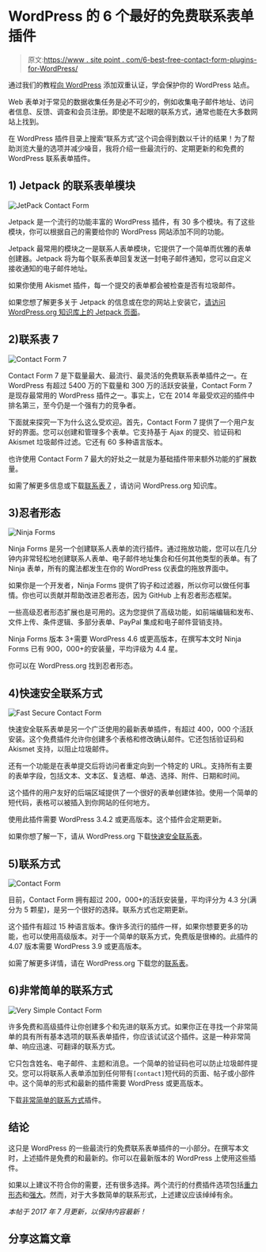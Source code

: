 # WordPress 的 6 个最好的免费联系表单插件

> 原文:[https://www . site point . com/6-best-free-contact-form-plugins-for-WordPress/](https://www.sitepoint.com/6-best-free-contact-form-plugins-for-wordpress/)

通过我们的教程[向 WordPress](https://www.sitepoint.com/premium/screencasts/adding-two-factor-authentication-to-wordpress) 添加双重认证，学会保护你的 WordPress 站点。

Web 表单对于常见的数据收集任务是必不可少的，例如收集电子邮件地址、访问者信息、反馈、调查和会员注册。即使是不起眼的联系方式，通常也能在大多数网站上找到。

在 WordPress 插件目录上搜索“联系方式”这个词会得到数以千计的结果！为了帮助浏览大量的选项并减少噪音，我将介绍一些最流行的、定期更新的和免费的 WordPress 联系表单插件。

## 1) Jetpack 的联系表单模块

![JetPack Contact Form](../Images/0547288be1154d8756134f19dbfff9d3.png)

Jetpack 是一个流行的功能丰富的 WordPress 插件，有 30 多个模块。有了这些模块，你可以根据自己的需要给你的 WordPress 网站添加不同的功能。

Jetpack 最常用的模块之一是联系人表单模块，它提供了一个简单而优雅的表单创建器。Jetpack 将为每个联系表单回复发送一封电子邮件通知，您可以自定义接收通知的电子邮件地址。

如果你使用 Akismet 插件，每一个提交的表单都会被检查是否有垃圾邮件。

如果您想了解更多关于 Jetpack 的信息或在您的网站上安装它，[请访问 WordPress.org 知识库上的 Jetpack 页面](https://wordpress.org/plugins/jetpack/)。

## 2)联系表 7

![Contact Form 7](../Images/203c5b75a06f2fd529665b8affe0098b.png)

Contact Form 7 是下载量最大、最流行、最灵活的免费联系表单插件之一。在 WordPress 有超过 5400 万的下载量和 300 万的活跃安装量，Contact Form 7 是现存最常用的 WordPress 插件之一。事实上，它在 2014 年最受欢迎的插件中排名第三，至今仍是一个强有力的竞争者。

下面就来探究一下为什么这么受欢迎。首先，Contact Form 7 提供了一个用户友好的界面。您可以创建和管理多个表单。它支持基于 Ajax 的提交、验证码和 Akismet 垃圾邮件过滤。它还有 60 多种语言版本。

也许使用 Contact Form 7 最大的好处之一就是为基础插件带来额外功能的扩展数量。

如需了解更多信息或下载[联系表 7](https://wordpress.org/plugins/contact-form-7/) ，请访问 WordPress.org 知识库。

## 3)忍者形态

![Ninja Forms](../Images/e0a49366eac0d22686c625c2ba053fd6.png)

Ninja Forms 是另一个创建联系人表单的流行插件。通过拖放功能，您可以在几分钟内非常轻松地创建联系人表单、电子邮件地址集合和任何其他类型的表单。有了 Ninja 表单，所有的魔法都发生在你的 WordPress 仪表盘的拖放界面中。

如果你是一个开发者，Ninja Forms 提供了钩子和过滤器，所以你可以做任何事情。你也可以贡献并帮助改进忍者形态，因为 GitHub 上有忍者形态框架。

一些高级忍者形态扩展也是可用的。这为您提供了高级功能，如前端编辑和发布、文件上传、条件逻辑、多部分表单、PayPal 集成和电子邮件营销支持。

Ninja Forms 版本 3+需要 WordPress 4.6 或更高版本，在撰写本文时 Ninja Forms 已有 900，000+的安装量，平均评级为 4.4 星。

你可以在 WordPress.org 找到忍者形态。

## 4)快速安全联系方式

![Fast Secure Contact Form](../Images/48045c5d8b405d27df1ed3f55c1c7fbf.png)

快速安全联系表单是另一个广泛使用的最新表单插件，有超过 400，000 个活跃安装。这个免费插件允许你创建多个表格和修改确认邮件。它还包括验证码和 Akismet 支持，以阻止垃圾邮件。

还有一个功能是在表单提交后将访问者重定向到一个特定的 URL。支持所有主要的表单字段，包括文本、文本区、复选框、单选、选择、附件、日期和时间。

这个插件的用户友好的后端区域提供了一个很好的表单创建体验。使用一个简单的短代码，表格可以被插入到你网站的任何地方。

使用此插件需要 WordPress 3.4.2 或更高版本。这个插件会定期更新。

如果你想了解一下，请从 WordPress.org 下载[快速安全联系表](https://wordpress.org/plugins/si-contact-form/)。

## 5)联系方式

![Contact Form](../Images/b0b6c588651713287a61c6a258a7d0de.png)

目前，Contact Form 拥有超过 200，000+的活跃安装量，平均评分为 4.3 分(满分为 5 颗星)，是另一个很好的选择。联系方式也定期更新。

这个插件有超过 15 种语言版本。像许多流行的插件一样，如果你想要更多的功能，也可以使用高级版本。对于一个简单的联系方式，免费版是很棒的。此插件的 4.07 版本需要 WordPress 3.9 或更高版本。

如需了解更多详情，请在 WordPress.org 下载您的[联系表](https://wordpress.org/plugins/contact-form-plugin/)。

## 6)非常简单的联系方式

![Very Simple Contact Form](../Images/91f8abb1f813f169d5bf4b00368fb48b.png)

许多免费和高级插件让你创建多个和先进的联系方式。如果你正在寻找一个非常简单的具有所有基本选项的联系表单插件，你应该试试这个插件。这是一种非常简单、响应迅速、可翻译的联系方式。

它只包含姓名、电子邮件、主题和消息。一个简单的验证码也可以防止垃圾邮件提交。您可以将联系人表单添加到任何带有`[contact]`短代码的页面、帖子或小部件中。这个简单的形式和最新的插件需要 WordPress 或更高版本。

下载[非常简单的联系方式](https://wordpress.org/plugins/very-simple-contact-form/)插件。

## 结论

这只是 WordPress 的一些最流行的免费联系表单插件的一小部分。在撰写本文时，上述插件是免费的和最新的。你可以在最新版本的 WordPress 上使用这些插件。

如果以上建议不符合你的需要，还有很多选择。两个流行的付费插件选项包括[重力形态](http://www.gravityforms.com)和[强大](https://formidablepro.com)。然而，对于大多数简单的联系形式，上述建议应该绰绰有余。

*本帖于 2017 年 7 月更新，以保持内容最新！*

## 分享这篇文章